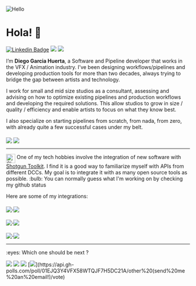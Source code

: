 ![Hello](https://images.unsplash.com/photo-1491895200222-0fc4a4c35e18?fit=crop&w=1200&h=250&q=200&crop=top)
# Hola! 👋

[![Linkedin Badge](https://img.shields.io/badge/-DiegoGarciaHuerta-blue?style=flat-square&logo=Linkedin&logoColor=white&link=https://www.linkedin.com/in/diegogh/)](https://www.linkedin.com/in/diegogh/)
![](https://visitor-badge.glitch.me/badge?page_id=diegogarciahuerta)
![](https://img.shields.io/github/followers/diegogarciahuerta)

I’m **Diego Garcia Huerta**, a Software and Pipeline developer that works in the VFX / Animation industry. I’ve been designing workflows/pipelines and developing production tools for more than two decades, always trying to bridge the gap between artists and technology.

I work for small and mid size studios as a consultant, assessing and advising on how to optimize existing pipelines and production workflows and developing the required solutions. This allow studios to grow in size / quality / efficiency and enable artists to focus on what they know best.  

I also specialize on starting pipelines from scratch, from nada, from zero, with already quite a few successful cases under my belt.

<p>
  <img align="middle" src="https://github-readme-stats.vercel.app/api?username=diegogarciahuerta&count_private=true&theme=buefy&show_icons=true" />
  <img align="middle" src="https://github-readme-stats.vercel.app/api/top-langs/?username=diegogarciahuerta&hide=gnuplot,html&theme=buefy&show_icons=true" />
</p>

<hr>

<p>
<img width="25px" src="http://www.shotgunsoftware.com/img/logo_shotgun-badge_black_200x200.png" align="top" alt="Shotgun Toolkit Logo"/> One of my tech hobbies involve the integration of new software with <a href="https://developer.shotgunsoftware.com">Shotgun Toolkit</a>. I find it is a good way to familiarize myself with APIs from different DCCs. My goal is to integrate it with as many open source tools as possible. :bulb: You can normally guess what I'm working on by checking my github status

Here are some of my integrations:
</p>
<p>
<a href="https://github.com/diegogarciahuerta/tk-substancedesigner">
  <img align="middle" src="https://github-readme-stats.vercel.app/api/pin/?username=diegogarciahuerta&repo=tk-substancedesigner&show_icons=true&theme=buefy" />
</a>
<a href="https://github.com/diegogarciahuerta/tk-substancepainter">
  <img align="middle" src="https://github-readme-stats.vercel.app/api/pin/?username=diegogarciahuerta&repo=tk-substancepainter&show_icons=true&theme=buefy" />
</a>
</p>

<p>
<a href="https://github.com/diegogarciahuerta/tk-harmony">
  <img align="middle" src="https://github-readme-stats.vercel.app/api/pin/?username=diegogarciahuerta&repo=tk-harmony&show_icons=true&theme=buefy" />
</a>
<a href="https://github.com/diegogarciahuerta/tk-krita">
  <img align="middle" src="https://github-readme-stats.vercel.app/api/pin/?username=diegogarciahuerta&repo=tk-krita&show_icons=true&theme=buefy" /
</a>
</p>

<p>
<a href="https://github.com/diegogarciahuerta/tk-natron">
  <img align="middle" src="https://github-readme-stats.vercel.app/api/pin/?username=diegogarciahuerta&repo=tk-natron&show_icons=true&theme=buefy" />
</a>
<a href="https://github.com/diegogarciahuerta/tk-clarisse">
  <img align="middle" src="https://github-readme-stats.vercel.app/api/pin/?username=diegogarciahuerta&repo=tk-clarisse&show_icons=true&theme=buefy" />
</a>
</p>

<hr>
<p>
:eyes: Which one should be next ?
</p>

[![](https://api.gh-polls.com/poll/01EJQ3Y4VFX58WTQJF7H5DC21A/tk-blender)](https://api.gh-polls.com/poll/01EJQ3Y4VFX58WTQJF7H5DC21A/tk-blender/vote)
[![](https://api.gh-polls.com/poll/01EJQ3Y4VFX58WTQJF7H5DC21A/tk-storyboardpro)](https://api.gh-polls.com/poll/01EJQ3Y4VFX58WTQJF7H5DC21A/tk-storyboardpro/vote)
[![](https://api.gh-polls.com/poll/01EJQ3Y4VFX58WTQJF7H5DC21A/tk-gimp)](https://api.gh-polls.com/poll/01EJQ3Y4VFX58WTQJF7H5DC21A/tk-gimp/vote)
[![](https://api.gh-polls.com/poll/01EJQ3Y4VFX58WTQJF7H5DC21A/other%20(send%20me%20an%20email!))](https://api.gh-polls.com/poll/01EJQ3Y4VFX58WTQJF7H5DC21A/other%20(send%20me%20an%20email!)/vote)
